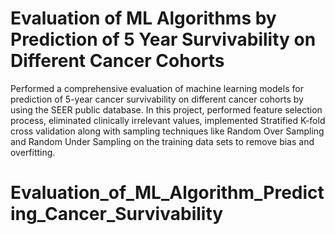 # Evaluation of ML Algorithms by Prediction of 5 Year Survivability on Different Cancer Cohorts
Performed a comprehensive evaluation of machine learning models for prediction of 5-year cancer survivability on different cancer cohorts by using the SEER public database. 
In this project, performed feature selection process, eliminated clinically irrelevant values, implemented Stratified K-fold cross validation along with sampling techniques like Random Over Sampling and Random Under Sampling on the training data sets to remove bias and overfitting.
# Evaluation_of_ML_Algorithm_Predicting_Cancer_Survivability
